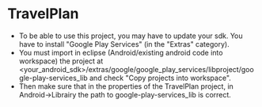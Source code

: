 TravelPlan
==========
- To be able to use this project, you may have to update your sdk. You have to install "Google Play Services" (in the "Extras" category).
- You must import in eclipse (Android/existing android code into workspace) the project at <your_android_sdk>/extras/google/google_play_services/libproject/google-play-services_lib and check "Copy projects into workspace".
- Then make sure that in the properties of the TravelPlan project, in Android->Librairy the path to google-play-services_lib is correct.

